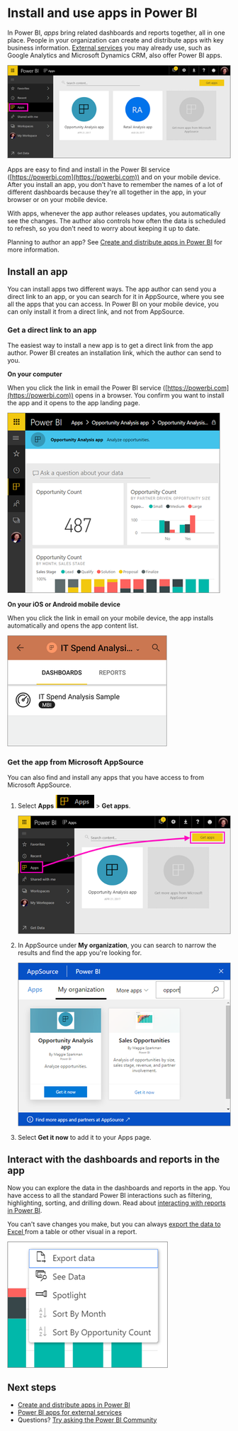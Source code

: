<properties 
   pageTitle="Install and use apps in Power BI"
   description="In Power BI, apps bring related dashboards and reports together, all in one place."
   services="powerbi" 
   documentationCenter="" 
   authors="maggiesMSFT" 
   manager="erikre" 
   editor=""
   tags=""
   qualityFocus="monitoring"
   qualityDate="10/02/2017"/>
 
<tags
   ms.service="powerbi"
   ms.devlang="NA"
   ms.topic="article"
   ms.tgt_pltfrm="NA"
   ms.workload="powerbi"
   ms.date="10/02/2017"
   ms.author="maggies"/>

# Install and use apps in Power BI

In Power BI, *apps* bring related dashboards and reports together, all in one place. People in your organization can create and distribute apps with key business information. [External services](powerbi-content-packs-services.md) you may already use, such as Google Analytics and Microsoft Dynamics CRM, also offer Power BI apps. 

![Apps in Power BI](media/powerbi-what-are-apps/power-bi-apps-left-nav.png)

Apps are easy to find and install in the Power BI service ([https://powerbi.com](https://powerbi.com)) and on your mobile device. After you install an app, you don't have to remember the names of a lot of different dashboards because they're all together in the app, in your browser or on your mobile device.

With apps, whenever the app author releases updates, you automatically see the changes. The author also controls how often the data is scheduled to refresh, so you don't need to worry about keeping it up to date. 

Planning to author an app? See [Create and distribute apps in Power BI](powerbi-service-create-apps.md) for more information.

## Install an app

You can install apps two different ways. The app author can send you a direct link to an app, or you can search for it in AppSource, where you see all the apps that you can access. In Power BI on your mobile device, you can only install it from a direct link, and not from AppSource. 

### Get a direct link to an app

The easiest way to install a new app is to get a direct link from the app author. Power BI creates an installation link, which the author can send to you.

**On your computer** 

When you click the link in email the Power BI service ([https://powerbi.com](https://powerbi.com)) opens in a browser. You confirm you want to install the app and it opens to the app landing page.

![App landing page in the Power BI service](media/powerbi-what-are-apps/power-bi-app-landing-page-opportunity-480.png)

**On your iOS or Android mobile device** 

When you click the link in email on your mobile device, the app installs automatically and opens the app content list. 

![App content list on mobile device](media/powerbi-what-are-apps/power-bi-app-index-it-spend-360.png)

### Get the app from Microsoft AppSource

You can also find and install any apps that you have access to from Microsoft AppSource. 

1. Select **Apps** ![Apps in the left navigation pane](media/powerbi-what-are-apps/power-bi-apps-bar.png) > **Get apps**. 

     ![The Get apps icon](media/powerbi-what-are-apps/power-bi-service-apps-get-apps-oppty.png)

3. In AppSource under **My organization**, you can search to narrow the results and find the app you're looking for.

     ![In AppSource under My organization](media/powerbi-what-are-apps/power-bi-appsource-my-org.png)

2. Select **Get it now** to add it to your Apps page. 

## Interact with the dashboards and reports in the app

Now you can explore the data in the dashboards and reports in the app. You have access to all the standard Power BI interactions such as filtering, highlighting, sorting, and drilling down. Read about [interacting with reports in Power BI](powerbi-service-interact-with-a-report-in-reading-view.md). 

You can't save changes you make, but you can always [export the data to Excel ](powerbi-service-export-data.md) from a table or other visual in a report.

![Export data from a Power BI visual](media/powerbi-what-are-apps/power-bi-service-export-data-visual.png)


## Next steps
- [Create and distribute apps in Power BI](powerbi-service-create-apps.md)
- [Power BI apps for external services](powerbi-content-packs-services.md)
- Questions? [Try asking the Power BI Community](http://community.powerbi.com/)
